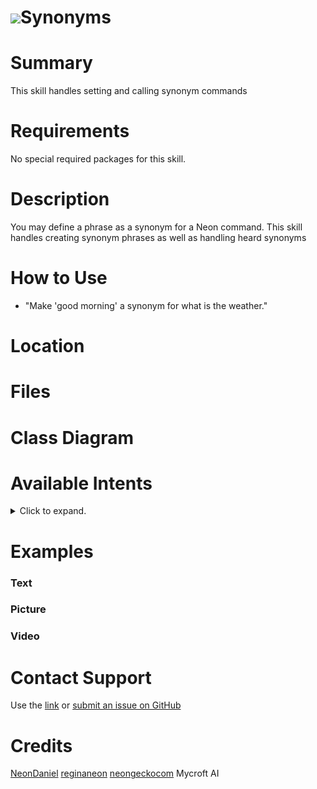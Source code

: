 # ![](https://0000.us/klatchat/app/files/neon_images/icons/neon_paw.png)Synonyms

# Summary
This skill handles setting and calling synonym commands

# Requirements

No special required packages for this skill.

# Description
You may define a phrase as a synonym for a Neon command. This skill handles creating synonym phrases as well as handling 
heard synonyms

# How to Use

- "Make 'good morning' a synonym for what is the weather."


# Location


# Files


  

# Class Diagram


# Available Intents
<details>
<summary>Click to expand.</summary>
<br>


</details>

# Examples

### Text

       
### Picture

### Video

  

# Contact Support

Use the [link](https://neongecko.com/ContactUs) or [submit an issue on GitHub](https://help.github.com/en/articles/creating-an-issue)

# Credits

[NeonDaniel](https://github.com/neondaniel) [reginaneon](https://github.com/reginaneon) [neongeckocom](https://neongecko.com/) Mycroft AI

